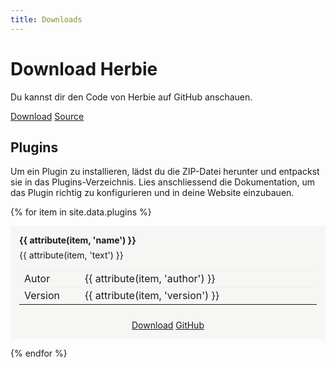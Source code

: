 ```yaml
---
title: Downloads
---
```


# Download Herbie

Du kannst dir den Code von Herbie auf GitHub anschauen.

<a class="pure-button button-large" target="_top" href="#"><i class="fa fa-download"></i> Download</a>
<a class="pure-button button-large" target="_blank" href="https://github.com/getherbie/"><i class="fa fa-github"></i> Source</a>


## Plugins

Um ein Plugin zu installieren, lädst du die ZIP-Datei herunter und entpackst sie in das Plugins-Verzeichnis.
Lies anschliessend die Dokumentation, um das Plugin richtig zu konfigurieren und in deine Website einzubauen.

{% for item in site.data.plugins %}
<div class="plugin">
    <p><strong>{{ attribute(item, 'name') }}</strong></p>
    <p>{{ attribute(item, 'text') }}</p>
    <table>
        <tr>
            <td>Autor</td>
            <td>{{ attribute(item, 'author') }}</td>
        </tr>
        <tr>
            <td>Version</td>
            <td>{{ attribute(item, 'version') }}</td>
        </tr>        
    </table>
    <p class="links">
        <a class="pure-button button-small" target="_top" href="#"><i class="fa fa-download"></i> Download</a>
        <a class="pure-button button-small" target="_blank" href="https://github.com/getherbie/plugin-{{ item.id }}"><i class="fa fa-github"></i> GitHub</a>
    </p>
</div>
{% endfor %}

<style>
.plugin {
    background-color:#f6f6f5;
    padding:1em;
    margin-bottom:1em;
}
.plugin p {
    margin-top:0;
    margin-bottom:0.5em;
}
.plugin table {
    width:100%;
    border-bottom:1px solid #eee;    
    margin-bottom:1.4em;
}
.plugin td {
    border-top:1px solid #eee;
}
.plugin td:first-child {
    width:10%;
    padding-right:2em;
}
.plugin p.links {
    margin:0;
    text-align:center;
}
</style>